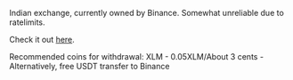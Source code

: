 Indian exchange, currently owned by Binance. Somewhat unreliable due to ratelimits.

Check it out [here](https://wazirx.com/invite/7jdcfzma).

Recommended coins for withdrawal: XLM - 0.05XLM/About 3 cents - Alternatively, free USDT transfer to Binance